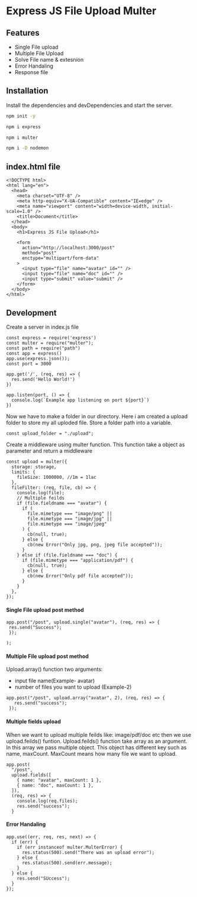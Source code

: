 # Express JS File Upload Multer

## Features

- Single File upload
- Multiple File Upload
- Solve File name & extesnion
- Error Handaling
- Response file

## Installation

Install the dependencies and devDependencies and start the server.

```sh
npm init -y

npm i express

npm i multer

npm i -D nodemon
```

## index.html file

```
<!DOCTYPE html>
<html lang="en">
  <head>
    <meta charset="UTF-8" />
    <meta http-equiv="X-UA-Compatible" content="IE=edge" />
    <meta name="viewport" content="width=device-width, initial-scale=1.0" />
    <title>Document</title>
  </head>
  <body>
    <h1>Express JS File Upload</h1>

    <form
      action="http://localhost:3000/post"
      method="post"
      enctype="multipart/form-data"
    >
      <input type="file" name="avatar" id="" />
      <input type="file" name="doc" id="" />
      <input type="submit" value="submit" />
    </form>
  </body>
</html>

```

## Development

Create a server in index.js file

```
const express = require('express')
const multer = require("multer");
const path = require("path")
const app = express()
app.use(express.json());
const port = 3000

app.get('/', (req, res) => {
  res.send('Hello World!')
})

app.listen(port, () => {
  console.log(`Example app listening on port ${port}`)
})
```

Now we have to make a folder in our directory. Here i am created a upload folder to store my all uploded file. Store a folder path into a variable.

```
const upload_folder = "./upload";
```

Create a middleware using multer function. This function take a object as parameter and return a middleware

```
const upload = multer({
  storage: storage,
  limits: {
    fileSize: 1000000, //1m = 1lac
  },
  fileFilter: (req, file, cb) => {
    console.log(file);
    // Multiple feilds
    if (file.fieldname === "avatar") {
      if (
        file.mimetype === "image/png" ||
        file.mimetype === "image/jpg" ||
        file.mimetype === "image/jpeg"
      ) {
        cb(null, true);
      } else {
        cb(new Error("Only jpg, png, jpeg file accepted"));
      }
    } else if (file.fieldname === "doc") {
      if (file.mimetype === "application/pdf") {
        cb(null, true);
      } else {
        cb(new Error("Only pdf file accepted"));
      }
    }
  },
});
```

#### Single File upload post method

```
app.post("/post", upload.single("avatar"), (req, res) => {
 res.send("Success");
 });

);
```

#### Multiple File upload post method

Upload.array() function two arguments:

- input file name(Example- avatar)
- number of files you want to upload (Example-2)

```
app.post("/post", upload.array("avatar", 2), (req, res) => {
   res.send("success");
 });
```

#### Multiple fields upload

When we want to upload multiple feilds like: image/pdf/doc etc then we use upload.feilds() funtion. Upload.feilds() function take array as an argument. In this array we pass multiple object. This object has different key such as name, maxCount. MaxCount means how many file we want to upload.

```
app.post(
  "/post",
  upload.fields([
    { name: "avatar", maxCount: 1 },
    { name: "doc", maxCount: 1 },
  ]),
  (req, res) => {
    console.log(req.files);
    res.send("success");
  }
```

#### Error Handaling

```
app.use((err, req, res, next) => {
  if (err) {
    if (err instanceof multer.MulterError) {
      res.status(500).send("There was an upload error");
    } else {
      res.status(500).send(err.message);
    }
  } else {
    res.send("SUccess");
  }
});
```
